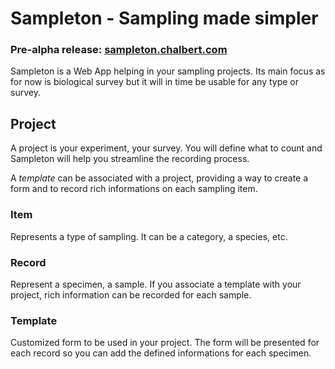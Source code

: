 # Sampleton - Sampling made simpler
### **Pre-alpha release**: [sampleton.chalbert.com](http://sampleton.chalbert.com)

Sampleton is a Web App helping in your sampling projects. Its main focus as for now is biological survey but it 
will in time be usable for any type or survey.

## Project

A project is your experiment, your survey. You will define what to count and Sampleton will help 
you streamline the recording process.

A *template* can be associated with a project, providing a way to create a form and to record rich informations 
on each sampling item.

### Item

Represents a type of sampling. It can be a category, a species, etc.

### Record

Represent a specimen, a sample. If you associate a template with your project, rich information can be recorded
for each sample.

### Template

Customized form to be used in your project. The form will be presented for each record so you can add the defined
informations for each specimen.
